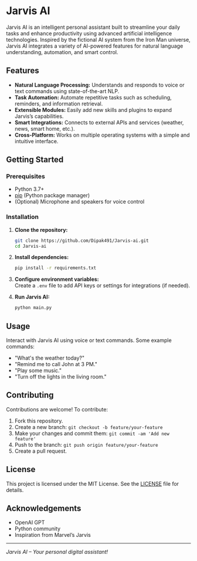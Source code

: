 # Jarvis AI

Jarvis AI is an intelligent personal assistant built to streamline your daily tasks and enhance productivity using advanced artificial intelligence technologies. Inspired by the fictional AI system from the Iron Man universe, Jarvis AI integrates a variety of AI-powered features for natural language understanding, automation, and smart control.

## Features

- **Natural Language Processing:** Understands and responds to voice or text commands using state-of-the-art NLP.
- **Task Automation:** Automate repetitive tasks such as scheduling, reminders, and information retrieval.
- **Extensible Modules:** Easily add new skills and plugins to expand Jarvis’s capabilities.
- **Smart Integrations:** Connects to external APIs and services (weather, news, smart home, etc.).
- **Cross-Platform:** Works on multiple operating systems with a simple and intuitive interface.

## Getting Started

### Prerequisites

- Python 3.7+
- [pip](https://pip.pypa.io/en/stable/) (Python package manager)
- (Optional) Microphone and speakers for voice control

### Installation

1. **Clone the repository:**
   ```bash
   git clone https://github.com/Dipak491/Jarvis-ai.git
   cd Jarvis-ai
   ```

2. **Install dependencies:**
   ```bash
   pip install -r requirements.txt
   ```

3. **Configure environment variables:**  
   Create a `.env` file to add API keys or settings for integrations (if needed).

4. **Run Jarvis AI:**
   ```bash
   python main.py
   ```

## Usage

Interact with Jarvis AI using voice or text commands. Some example commands:

- "What's the weather today?"
- "Remind me to call John at 3 PM."
- "Play some music."
- "Turn off the lights in the living room."

## Contributing

Contributions are welcome! To contribute:

1. Fork this repository.
2. Create a new branch: `git checkout -b feature/your-feature`
3. Make your changes and commit them: `git commit -am 'Add new feature'`
4. Push to the branch: `git push origin feature/your-feature`
5. Create a pull request.

## License

This project is licensed under the MIT License. See the [LICENSE](LICENSE) file for details.

## Acknowledgements

- OpenAI GPT
- Python community
- Inspiration from Marvel’s Jarvis

---

*Jarvis AI – Your personal digital assistant!*
